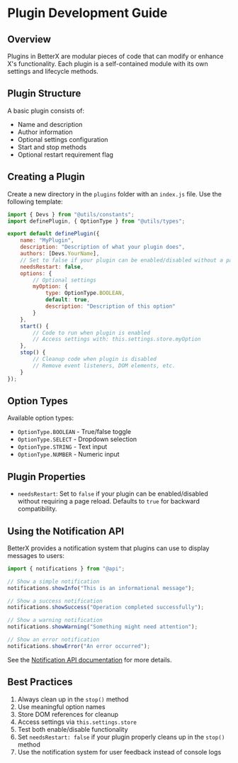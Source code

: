 # Plugin Development Guide

## Overview
Plugins in BetterX are modular pieces of code that can modify or enhance X's functionality. Each plugin is a self-contained module with its own settings and lifecycle methods.

## Plugin Structure
A basic plugin consists of:
- Name and description
- Author information
- Optional settings configuration
- Start and stop methods
- Optional restart requirement flag

## Creating a Plugin
Create a new directory in the `plugins` folder with an `index.js` file. Use the following template:

```javascript
import { Devs } from "@utils/constants";
import definePlugin, { OptionType } from "@utils/types";

export default definePlugin({
    name: "MyPlugin",
    description: "Description of what your plugin does",
    authors: [Devs.YourName],
    // Set to false if your plugin can be enabled/disabled without a page reload
    needsRestart: false,
    options: {
        // Optional settings
        myOption: {
            type: OptionType.BOOLEAN,
            default: true,
            description: "Description of this option"
        }
    },
    start() {
        // Code to run when plugin is enabled
        // Access settings with: this.settings.store.myOption
    },
    stop() {
        // Cleanup code when plugin is disabled
        // Remove event listeners, DOM elements, etc.
    }
});
```

## Option Types
Available option types:
- `OptionType.BOOLEAN` - True/false toggle
- `OptionType.SELECT` - Dropdown selection
- `OptionType.STRING` - Text input
- `OptionType.NUMBER` - Numeric input

## Plugin Properties
- `needsRestart`: Set to `false` if your plugin can be enabled/disabled without requiring a page reload. Defaults to `true` for backward compatibility.

## Using the Notification API
BetterX provides a notification system that plugins can use to display messages to users:

```javascript
import { notifications } from "@api";

// Show a simple notification
notifications.showInfo("This is an informational message");

// Show a success notification
notifications.showSuccess("Operation completed successfully");

// Show a warning notification
notifications.showWarning("Something might need attention");

// Show an error notification
notifications.showError("An error occurred");
```

See the [Notification API documentation](/docs/api/notification-api.md) for more details.

## Best Practices
1. Always clean up in the `stop()` method
2. Use meaningful option names
3. Store DOM references for cleanup
4. Access settings via `this.settings.store`
5. Test both enable/disable functionality
6. Set `needsRestart: false` if your plugin properly cleans up in the `stop()` method
7. Use the notification system for user feedback instead of console logs